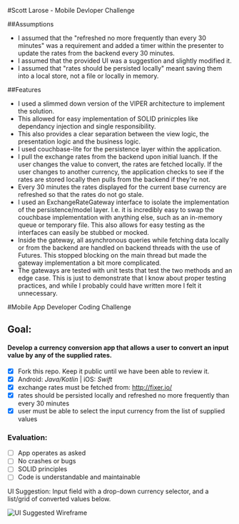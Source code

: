 #Scott Larose - Mobile Devloper Challenge

##Assumptions
- I assumed that the "refreshed no more frequently than every 30 minutes" was a requirement and added a timer within the presenter to update the rates from the backend every 30 minutes.
- I assumed that the provided UI was a suggestion and slightly modified it.
- I assumed that "rates should be persisted locally" meant saving them into a local store, not a file or locally in memory.

##Features
- I used a slimmed down version of the VIPER architecture to implement the solution.
- This allowed for easy implementation of SOLID prinicples like dependancy injection and single responsibility. 
- This also provides a clear separation between the view logic, the presentation logic and the business logic.
- I used couchbase-lite for the persistence layer within the application.
- I pull the exchange rates from the backend upon initial luanch.  If the user changes the value to convert, the rates are fetched locally.  If the user changes to another currency, the application checks to see if the rates are stored locally then pulls from the backend if they're not.
- Every 30 minutes the rates displayed for the current base currency are refreshed so that the rates do not go stale.
- I used an ExchangeRateGateway interface to isolate the implementation of the persistence/model layer. I.e. it is incredibly easy to swap the couchbase implementation with anything else, such as an in-memory queue or temporary file.  This also allows for easy testing as the interfaces can easily be stubbed or mocked.
- Inside the gateway, all asynchronous queries while fetching data locally or from the backend are handled on backend threads with the use of Futures.  This stopped blocking on the main thread but made the gateway implementation a bit more complicated.
- The gateways are tested with unit tests that test the two methods and an edge case.  This is just to demonstrate that I know about proper testing practices, and while I probably could have written more I felt it unnecessary.

#Mobile App Developer Coding Challenge

## Goal:

#### Develop a currency conversion app that allows a user to convert an input value by any of the supplied rates.

- [X] Fork this repo. Keep it public until we have been able to review it.
- [X] Android: _Java/Kotlin_ | iOS: _Swift_
- [X] exchange rates must be fetched from: http://fixer.io/  
- [X] rates should be persisted locally and refreshed no more frequently than every 30 minutes
- [X] user must be able to select the input currency from the list of supplied values

### Evaluation:
- [ ] App operates as asked
- [ ] No crashes or bugs
- [ ] SOLID principles
- [ ] Code is understandable and maintainable

UI Suggestion: Input field with a drop-down currency selector, and a list/grid of converted values below.

![UI Suggested Wireframe](ui_suggestion.png)
